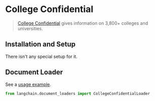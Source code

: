 # College Confidential

>[College Confidential](https://www.collegeconfidential.com/) gives information on 3,800+ colleges and universities.

## Installation and Setup

There isn't any special setup for it.


## Document Loader

See a [usage example](../modules/indexes/document_loaders/examples/college_confidential.ipynb).

```python
from langchain.document_loaders import CollegeConfidentialLoader
```
